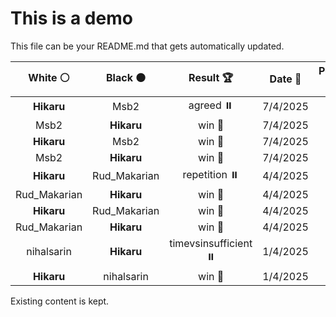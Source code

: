 # This is a demo

This file can be your README.md that gets automatically updated.

<!--START_SECTION:chessStats-->
<!-- Automatically generated with https://github.com/Balastrong/chess-stats-action -->

| White ⚪ | Black ⚫ | Result 🏆 | Date 📅 | Position 🗺️ |
|:---:|:---:|:---:|:---:|:---:|
| **Hikaru** | Msb2 | agreed ⏸️ | 7/4/2025 | <a href="http://www.ee.unb.ca/cgi-bin/tervo/fen.pl?select=8/7k/7p/2R5/8/1r2NKnP/8/8 b - - 1 50">Link</a> |
| Msb2 | **Hikaru** | win 🥇 | 7/4/2025 | <a href="http://www.ee.unb.ca/cgi-bin/tervo/fen.pl?select=8/8/8/5n1P/4k3/5p2/5K2/8 w - - 1 56">Link</a> |
| **Hikaru** | Msb2 | win 🥇 | 7/4/2025 | <a href="http://www.ee.unb.ca/cgi-bin/tervo/fen.pl?select=8/7P/3bP3/8/4k1p1/8/4K3/8 b - - 0 50">Link</a> |
| Msb2 | **Hikaru** | win 🥇 | 7/4/2025 | <a href="http://www.ee.unb.ca/cgi-bin/tervo/fen.pl?select=1nr2bkr/pp2pp1p/2b1q1p1/2pn4/5P2/NPPP4/2Q1B1PP/N1R1BRK1 w kq - 1 11">Link</a> |
| **Hikaru** | Rud_Makarian | repetition ⏸️ | 4/4/2025 | <a href="http://www.ee.unb.ca/cgi-bin/tervo/fen.pl?select=8/1p3Qbk/1P2p3/5n1p/3Pp3/4q2P/6R1/5BK1 w - - 9 45">Link</a> |
| Rud_Makarian | **Hikaru** | win 🥇 | 4/4/2025 | <a href="http://www.ee.unb.ca/cgi-bin/tervo/fen.pl?select=7k/4p3/2rbP1pp/8/7P/5N2/5PP1/5K2 w - - 0 48">Link</a> |
| **Hikaru** | Rud_Makarian | win 🥇 | 4/4/2025 | <a href="http://www.ee.unb.ca/cgi-bin/tervo/fen.pl?select=8/R7/1p6/7P/5r2/k7/P4PK1/8 b - - 0 49">Link</a> |
| Rud_Makarian | **Hikaru** | win 🥇 | 4/4/2025 | <a href="http://www.ee.unb.ca/cgi-bin/tervo/fen.pl?select=2r2k2/1p4b1/3nQ3/3p4/1q1P1P2/4B1P1/4rPK1/3R4 w - - 1 33">Link</a> |
| nihalsarin | **Hikaru** | timevsinsufficient ⏸️ | 1/4/2025 | <a href="http://www.ee.unb.ca/cgi-bin/tervo/fen.pl?select=8/8/4KP2/8/8/8/3Q4/k7 w - - 5 75">Link</a> |
| **Hikaru** | nihalsarin | win 🥇 | 1/4/2025 | <a href="http://www.ee.unb.ca/cgi-bin/tervo/fen.pl?select=8/7k/P7/1P6/r4NRK/8/8/8 b - - 2 63">Link</a> |

<!--END_SECTION:chessStats-->

Existing content is kept.
